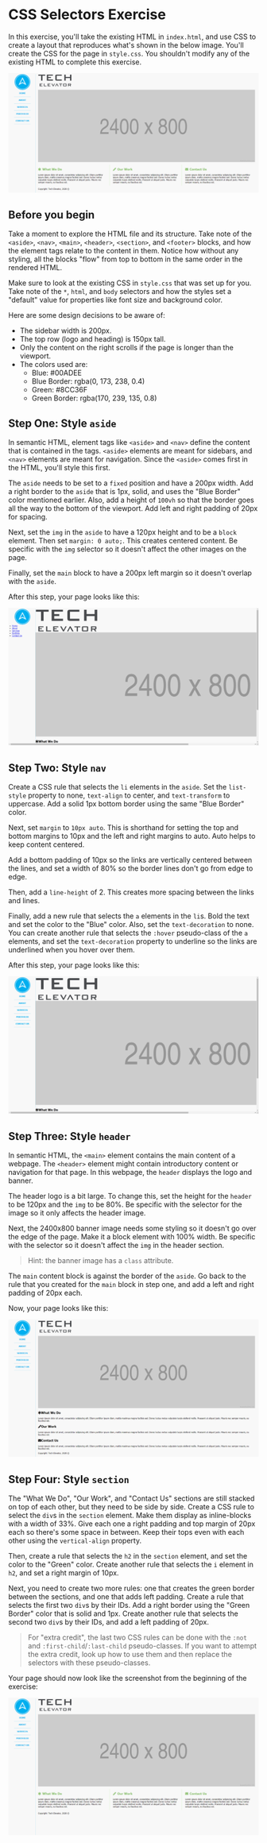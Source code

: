# CSS Selectors Exercise

In this exercise, you'll take the existing HTML in `index.html`, and use CSS to create a layout that reproduces what's shown in the below image. You'll create the CSS for the page in `style.css`. You shouldn't modify any of the existing HTML to complete this exercise.

![Layout Image](./screenshots/layout.png)

## Before you begin

Take a moment to explore the HTML file and its structure. Take note of the `<aside>`, `<nav>`, `<main>`, `<header>`, `<section>`, and `<footer>` blocks, and how the element tags relate to the content in them. Notice how without any styling, all the blocks "flow" from top to bottom in the same order in the rendered HTML.

Make sure to look at the existing CSS in `style.css` that was set up for you. Take note of the `*`, `html`, and `body` selectors and how the styles set a "default" value for properties like font size and background color.

Here are some design decisions to be aware of:

* The sidebar width is 200px.
* The top row (logo and heading) is 150px tall.
* Only the content on the right scrolls if the page is longer than the viewport.
* The colors used are:
    - Blue: #00ADEE
    - Blue Border: rgba(0, 173, 238, 0.4)
    - Green: #8CC36F
    - Green Border: rgba(170, 239, 135, 0.8)

## Step One: Style `aside`

In semantic HTML, element tags like `<aside>` and `<nav>` define the content that is contained in the tags. `<aside>` elements are meant for sidebars, and `<nav>` elements are meant for navigation. Since the `<aside>` comes first in the HTML, you'll style this first.

The `aside` needs to be set to a `fixed` position and have a 200px width. Add a right border to the `aside` that is 1px, solid, and uses the "Blue Border" color mentioned earlier. Also, add a height of `100vh` so that the border goes all the way to the bottom of the viewport. Add left and right padding of 20px for spacing.

Next, set the `img` in the `aside` to have a 120px height and to be a `block` element. Then set `margin: 0 auto;`. This creates centered content. Be specific with the `img` selector so it doesn't affect the other images on the page.

Finally, set the `main` block to have a 200px left margin so it doesn't overlap with the `aside`.

After this step, your page looks like this:

![After Step 1](./screenshots/step1.png)

## Step Two: Style `nav`

Create a CSS rule that selects the `li` elements in the `aside`. Set the `list-style` property to none, `text-align` to center, and `text-transform` to uppercase. Add a solid 1px bottom border using the same "Blue Border" color.

Next, set `margin` to `10px auto`. This is shorthand for setting the top and bottom margins to 10px and the left and right margins to auto. Auto helps to keep content centered.

Add a bottom padding of 10px so the links are vertically centered between the lines, and set a width of 80% so the border lines don't go from edge to edge.
 
Then, add a `line-height` of 2. This creates more spacing between the links and lines.

Finally, add a new rule that selects the `a` elements in the `li`s. Bold the text and set the color to the "Blue" color. Also, set the `text-decoration` to none. You can create another rule that selects the `:hover` pseudo-class of the `a` elements, and set the `text-decoration` property to underline so the links are underlined when you hover over them.

After this step, your page looks like this:

![After Step 2](./screenshots/step2.png)

## Step Three: Style `header`

In semantic HTML, the `<main>` element contains the main content of a webpage. The `<header>` element might contain introductory content or navigation for that page. In this webpage, the `header` displays the logo and banner.

The header logo is a bit large. To change this, set the height for the `header` to be 120px and the `img` to be 80%. Be specific with the selector for the image so it only affects the header image.

Next, the 2400x800 banner image needs some styling so it doesn't go over the edge of the page. Make it a block element with 100% width. Be specific with the selector so it doesn't affect the `img` in the header section.

>Hint: the banner image has a `class` attribute.

The `main` content block is against the border of the `aside`. Go back to the rule that you created for the `main` block in step one, and add a left and right padding of 20px each.

Now, your page looks like this:

![After Step 3](./screenshots/step3.png)

## Step Four: Style `section`

The "What We Do", "Our Work", and "Contact Us" sections are still stacked on top of each other, but they need to be side by side. Create a CSS rule to select the `div`s in the `section` element. Make them display as inline-blocks with a width of 33%. Give each one a right padding and top margin of 20px each so there's some space in between. Keep their tops even with each other using the `vertical-align` property.

Then, create a rule that selects the `h2` in the `section` element, and set the color to the "Green" color. Create another rule that selects the `i` element in `h2`, and set a right margin of 10px.

Next, you need to create two more rules: one that creates the green border between the sections, and one that adds left padding. Create a rule that selects the first two `div`s by their IDs. Add a right border using the "Green Border" color that is solid and 1px. Create another rule that selects the second two `div`s by their IDs, and add a left padding of 20px.

> For "extra credit", the last two CSS rules can be done with the `:not` and `:first-child`/`:last-child` pseudo-classes. If you want to attempt the extra credit, look up how to use them and then replace the selectors with these pseudo-classes.

Your page should now look like the screenshot from the beginning of the exercise:

![After Step 4](./screenshots/step4.png)